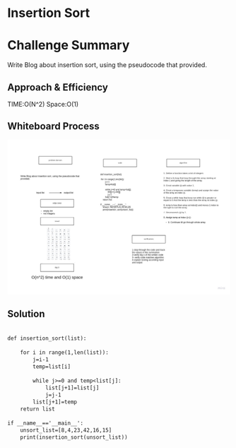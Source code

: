 # Insertion Sort

# Challenge Summary

Write Blog about insertion sort, using the pseudocode that provided.


## Approach & Efficiency

TIME:O(N^2)
Space:O(1)

## Whiteboard Process

![whiteboard](whiteboard.jpg)

## Solution

```

def insertion_sort(list):

    for i in range(1,len(list)):
        j=i-1
        temp=list[i]

        while j>=0 and temp<list[j]:
            list[j+1]=list[j]
            j=j-1
        list[j+1]=temp
    return list

if __name__=='__main__':
    unsort_list=[8,4,23,42,16,15]
    print(insertion_sort(unsort_list))
```
